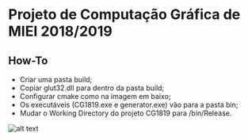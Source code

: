 # Projeto de Computação Gráfica de MIEI 2018/2019

## How-To
- Criar uma pasta build;
- Copiar glut32.dll para dentro da pasta build;
- Configurar cmake como na imagem em baixo;
- Os executáveis (CG1819.exe e generator.exe) vão para a pasta bin;
- Mudar o Working Directory do projeto CG1819 para /bin/Release.

![alt text](https://i.ibb.co/z5hNcJN/git.png)